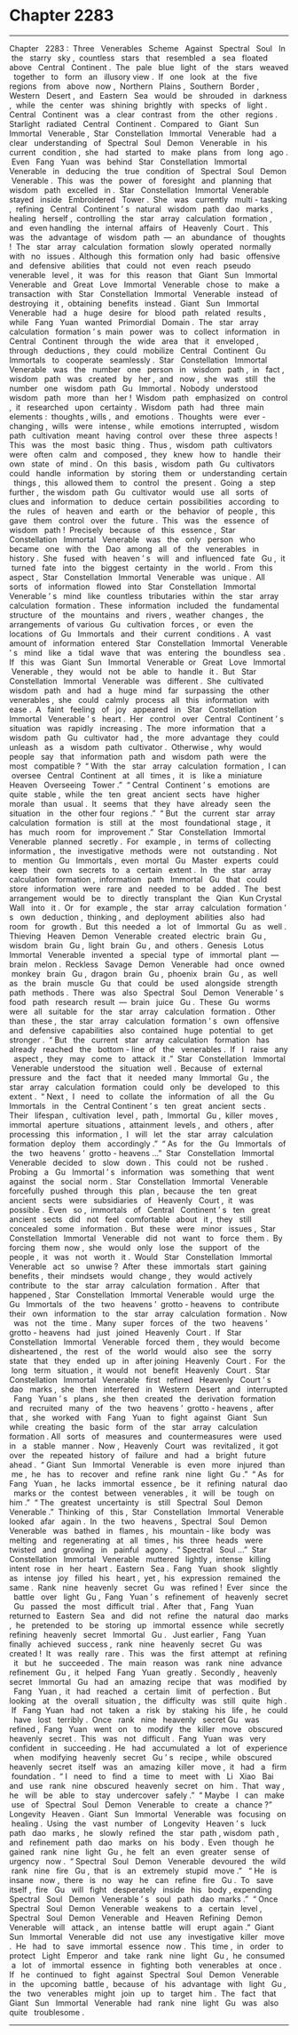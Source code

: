 
# Chapter 2283


---

Chapter ‌ ‌ 2283 :‌ ‌ Three ‌ ‌ Venerables ‌ ‌ Scheme ‌ ‌ Against ‌ ‌ Spectral ‌ ‌ Soul ‌ ‌‌
In ‌ ‌ the ‌ ‌ starry ‌ ‌ sky ,‌ ‌ countless ‌ ‌ stars ‌ ‌ that ‌ ‌ resembled ‌ ‌ a ‌ ‌ sea ‌ ‌ floated ‌ ‌ above ‌ ‌ Central ‌ ‌ Continent .‌ ‌‌
The ‌ ‌ pale ‌ ‌ blue ‌ ‌ light ‌ ‌ of ‌ ‌ the ‌ ‌ stars ‌ ‌ weaved ‌ ‌ together ‌ ‌ to ‌ ‌ form ‌ ‌ an ‌ ‌ illusory ‌ ‌ view .‌ ‌‌
If ‌ ‌ one ‌ ‌ look ‌ ‌ at ‌ ‌ the ‌ ‌ five ‌ ‌ regions ‌ ‌ from ‌ ‌ above ‌ ‌ now ,‌ ‌ Northern ‌ ‌ Plains ,‌ ‌ Southern ‌ ‌ Border ,‌ ‌ Western ‌ ‌ Desert ,‌ ‌ and ‌ ‌ Eastern ‌ ‌ Sea ‌ ‌ would ‌ ‌ be ‌ ‌ shrouded ‌ ‌ in ‌ ‌ darkness ,‌ ‌ while ‌ ‌ the ‌ ‌ center ‌ ‌ was ‌ ‌ shining ‌ ‌ brightly ‌ ‌ with ‌ ‌ specks ‌ ‌ of ‌ ‌ light .‌ ‌‌
Central ‌ ‌ Continent ‌ ‌ was ‌ ‌ a ‌ ‌ clear ‌ ‌ contrast ‌ ‌ from ‌ ‌ the ‌ ‌ other ‌ ‌ regions .‌ ‌‌
Starlight ‌ ‌ radiated ‌ ‌ Central ‌ ‌ Continent .‌ ‌‌
Compared ‌ ‌ to ‌ ‌ Giant ‌ ‌ Sun ‌ ‌ Immortal ‌ ‌ Venerable ,‌ ‌ Star ‌ ‌ Constellation ‌ ‌ Immortal ‌ ‌ Venerable ‌ ‌ had ‌ ‌ a ‌ ‌ clear ‌ ‌ understanding ‌ ‌ of ‌ ‌ Spectral ‌ ‌ Soul ‌ ‌ Demon ‌ ‌ Venerable ‌ ‌ in ‌ ‌ his ‌ ‌ current ‌ ‌ condition ,‌ ‌ she ‌ ‌ had ‌ ‌ started ‌ ‌ to ‌ ‌ make ‌ ‌ plans ‌ ‌ from ‌ ‌ long ‌ ‌ ago .‌ ‌‌
Even ‌ ‌ Fang ‌ ‌ Yuan ‌ ‌ was ‌ ‌ behind ‌ ‌ Star ‌ ‌ Constellation ‌ ‌ Immortal ‌ ‌ Venerable ‌ ‌ in ‌ ‌ deducing ‌ ‌ the ‌ ‌ true ‌ ‌ condition ‌ ‌ of ‌ ‌ Spectral ‌ ‌ Soul ‌ ‌ Demon ‌ ‌ Venerable .‌ ‌‌
This ‌ ‌ was ‌ ‌ the ‌ ‌ power ‌ ‌ of ‌ ‌ foresight ‌ ‌ and ‌ ‌ planning ‌ ‌ that ‌ ‌ wisdom ‌ ‌ path ‌ ‌ excelled ‌ ‌ in .‌ ‌‌
Star ‌ ‌ Constellation ‌ ‌ Immortal ‌ ‌ Venerable ‌ ‌ stayed ‌ ‌ inside ‌ ‌ Embroidered ‌ ‌ Tower .‌ ‌‌
She ‌ ‌ was ‌ ‌ currently ‌ ‌ multi - tasking ,‌ ‌ refining ‌ ‌ Central ‌ ‌ Continent ’ s ‌ ‌ natural ‌ ‌ wisdom ‌ ‌ path ‌ ‌ dao ‌ ‌ marks ,‌ ‌ healing ‌ ‌ herself ,‌ ‌ controlling ‌ ‌ the ‌ ‌ star ‌ ‌ array ‌ ‌ calculation ‌ ‌ formation ,‌ ‌ and ‌ ‌ even ‌ ‌ handling ‌ ‌ the ‌ ‌ internal ‌ ‌ affairs ‌ ‌ of ‌ ‌ Heavenly ‌ ‌ Court .‌ ‌‌
This ‌ ‌ was ‌ ‌ the ‌ ‌ advantage ‌ ‌ of ‌ ‌ wisdom ‌ ‌ path ‌ ‌—‌ ‌ an ‌ ‌ abundance ‌ ‌ of ‌ ‌ thoughts !‌ ‌‌
The ‌ ‌ star ‌ ‌ array ‌ ‌ calculation ‌ ‌ formation ‌ ‌ slowly ‌ ‌ operated ‌ ‌ normally ‌ ‌ with ‌ ‌ no ‌ ‌ issues .‌ ‌‌
Although ‌ ‌ this ‌ ‌ formation ‌ ‌ only ‌ ‌ had ‌ ‌ basic ‌ ‌ offensive ‌ ‌ and ‌ ‌ defensive ‌ ‌ abilities ‌ ‌ that ‌ ‌ could ‌ ‌ not ‌ ‌ even ‌ ‌ reach ‌ ‌ pseudo ‌ ‌ venerable ‌ ‌ level ,‌ ‌ it ‌ ‌ was ‌ ‌ for ‌ ‌ this ‌ ‌ reason ‌ ‌ that ‌ ‌ Giant ‌ ‌ Sun ‌ ‌ Immortal ‌ ‌ Venerable ‌ ‌ and ‌ ‌ Great ‌ ‌ Love ‌ ‌ Immortal ‌ ‌ Venerable ‌ ‌ chose ‌ ‌ to ‌ ‌ make ‌ ‌ a ‌ ‌ transaction ‌ ‌ with ‌ ‌ Star ‌ ‌ Constellation ‌ ‌ Immortal ‌ ‌ Venerable ‌ ‌ instead ‌ ‌ of ‌ ‌ destroying ‌ ‌ it ,‌ ‌ obtaining ‌ ‌ benefits ‌ ‌ instead .‌ ‌‌
Giant ‌ ‌ Sun ‌ ‌ Immortal ‌ ‌ Venerable ‌ ‌ had ‌ ‌ a ‌ ‌ huge ‌ ‌ desire ‌ ‌ for ‌ ‌ blood ‌ ‌ path ‌ ‌ related ‌ ‌ results ,‌ ‌ while ‌ ‌ Fang ‌ ‌ Yuan ‌ ‌ wanted ‌ ‌ Primordial ‌ ‌ Domain .‌ ‌‌
The ‌ ‌ star ‌ ‌ array ‌ ‌ calculation ‌ ‌ formation ’ s ‌ ‌ main ‌ ‌ power ‌ ‌ was ‌ ‌ to ‌ ‌ collect ‌ ‌ information ‌ ‌ in ‌ ‌ Central ‌ ‌ Continent ‌ ‌ through ‌ ‌ the ‌ ‌ wide ‌ ‌ area ‌ ‌ that ‌ ‌ it ‌ ‌ enveloped ,‌ ‌ through ‌ ‌ deductions ,‌ ‌ they ‌ ‌ could ‌ ‌ mobilize ‌ ‌ Central ‌ ‌ Continent ‌ ‌ Gu ‌ ‌ Immortals ‌ ‌ to ‌ ‌ cooperate ‌ ‌ seamlessly .‌ ‌‌
Star ‌ ‌ Constellation ‌ ‌ Immortal ‌ ‌ Venerable ‌ ‌ was ‌ ‌ the ‌ ‌ number ‌ ‌ one ‌ ‌ person ‌ ‌ in ‌ ‌ wisdom ‌ ‌ path ,‌ ‌ in ‌ ‌ fact ,‌ ‌ wisdom ‌ ‌ path ‌ ‌ was ‌ ‌ created ‌ ‌ by ‌ ‌ her ,‌ ‌ and ‌ ‌ now ,‌ ‌ she ‌ ‌ was ‌ ‌ still ‌ ‌ the ‌ ‌ number ‌ ‌ one ‌ ‌ wisdom ‌ ‌ path ‌ ‌ Gu ‌ ‌ Immortal .‌ ‌ Nobody ‌ ‌ understood ‌ ‌ wisdom ‌ ‌ path ‌ ‌ more ‌ ‌ than ‌ ‌ her !‌ ‌‌
Wisdom ‌ ‌ path ‌ ‌ emphasized ‌ ‌ on ‌ ‌ control ,‌ ‌ it ‌ ‌ researched ‌ ‌ upon ‌ ‌ certainty .‌ ‌‌
Wisdom ‌ ‌ path ‌ ‌ had ‌ ‌ three ‌ ‌ main ‌ ‌ elements :‌ ‌ thoughts ,‌ ‌ wills ,‌ ‌ and ‌ ‌ emotions .‌ ‌‌
Thoughts ‌ ‌ were ‌ ‌ ever - changing ,‌ ‌ wills ‌ ‌ were ‌ ‌ intense ,‌ ‌ while ‌ ‌ emotions ‌ ‌ interrupted ,‌ ‌ wisdom ‌ ‌ path ‌ ‌ cultivation ‌ ‌ meant ‌ ‌ having ‌ ‌ control ‌ ‌ over ‌ ‌ these ‌ ‌ three ‌ ‌ aspects !‌ ‌‌
This ‌ ‌ was ‌ ‌ the ‌ ‌ most ‌ ‌ basic ‌ ‌ thing .‌ ‌‌
Thus ,‌ ‌ wisdom ‌ ‌ path ‌ ‌ cultivators ‌ ‌ were ‌ ‌ often ‌ ‌ calm ‌ ‌ and ‌ ‌ composed ,‌ ‌ they ‌ ‌ knew ‌ ‌ how ‌ ‌ to ‌ ‌ handle ‌ ‌ their ‌ ‌ own ‌ ‌ state ‌ ‌ of ‌ ‌ mind .‌ ‌‌
On ‌ ‌ this ‌ ‌ basis ,‌ ‌ wisdom ‌ ‌ path ‌ ‌ Gu ‌ ‌ cultivators ‌ ‌ could ‌ ‌ handle ‌ ‌ information ‌ ‌ by ‌ ‌ storing ‌ ‌ them ‌ ‌ or ‌ ‌ understanding ‌ ‌ certain ‌ ‌ things ,‌ ‌ this ‌ ‌ allowed ‌ ‌ them ‌ ‌ to ‌ ‌ control ‌ ‌ the ‌ ‌ present .‌ ‌‌
Going ‌ ‌ a ‌ ‌ step ‌ ‌ further ,‌ ‌ the ‌ ‌ wisdom ‌ ‌ path ‌ ‌ Gu ‌ ‌ cultivator ‌ ‌ would ‌ ‌ use ‌ ‌ all ‌ ‌ sorts ‌ ‌ of ‌ ‌ clues ‌ ‌ and ‌ ‌ information ‌ ‌ to ‌ ‌ deduce ‌ ‌ certain ‌ ‌ possibilities ‌ ‌ according ‌ ‌ to ‌ ‌ the ‌ ‌ rules ‌ ‌ of ‌ ‌ heaven ‌ ‌ and ‌ ‌ earth ‌ ‌ or ‌ ‌ the ‌ ‌ behavior ‌ ‌ of ‌ ‌ people ,‌ ‌ this ‌ ‌ gave ‌ ‌ them ‌ ‌ control ‌ ‌ over ‌ ‌ the ‌ ‌ future .‌ ‌‌
This ‌ ‌ was ‌ ‌ the ‌ ‌ essence ‌ ‌ of ‌ ‌ wisdom ‌ ‌ path !‌ ‌‌
Precisely ‌ ‌ because ‌ ‌ of ‌ ‌ this ‌ ‌ essence ,‌ ‌ Star ‌ ‌ Constellation ‌ ‌ Immortal ‌ ‌ Venerable ‌ ‌ was ‌ ‌ the ‌ ‌ only ‌ ‌ person ‌ ‌ who ‌ ‌ became ‌ ‌ one ‌ ‌ with ‌ ‌ the ‌ ‌ Dao ‌ ‌ among ‌ ‌ all ‌ ‌ of ‌ ‌ the ‌ ‌ venerables ‌ ‌ in ‌ ‌ history .‌ ‌‌
She ‌ ‌ fused ‌ ‌ with ‌ ‌ heaven ’ s ‌ ‌ will ‌ ‌ and ‌ ‌ influenced ‌ ‌ fate ‌ ‌ Gu ,‌ ‌ it ‌ ‌ turned ‌ ‌ fate ‌ ‌ into ‌ ‌ the ‌ ‌ biggest ‌ ‌ certainty ‌ ‌ in ‌ ‌ the ‌ ‌ world .‌ ‌‌
From ‌ ‌ this ‌ ‌ aspect ,‌ ‌ Star ‌ ‌ Constellation ‌ ‌ Immortal ‌ ‌ Venerable ‌ ‌ was ‌ ‌ unique .‌ ‌‌
All ‌ ‌ sorts ‌ ‌ of ‌ ‌ information ‌ ‌ flowed ‌ ‌ into ‌ ‌ Star ‌ ‌ Constellation ‌ ‌ Immortal ‌ ‌ Venerable ’ s ‌ ‌ mind ‌ ‌ like ‌ ‌ countless ‌ ‌ tributaries ‌ ‌ within ‌ ‌ the ‌ ‌ star ‌ ‌ array ‌ ‌ calculation ‌ ‌ formation .‌ ‌‌
These ‌ ‌ information ‌ ‌ included ‌ ‌ the ‌ ‌ fundamental ‌ ‌ structure ‌ ‌ of ‌ ‌ the ‌ ‌ mountains ‌ ‌ and ‌ ‌ rivers ,‌ ‌ weather ‌ ‌ changes ,‌ ‌ the ‌ ‌ arrangements ‌ ‌ of ‌ ‌ various ‌ ‌ Gu ‌ ‌ cultivation ‌ ‌ forces ,‌ ‌ or ‌ ‌ even ‌ ‌ the ‌ ‌ locations ‌ ‌ of ‌ ‌ Gu ‌ ‌ Immortals ‌ ‌ and ‌ ‌ their ‌ ‌ current ‌ ‌ conditions .‌ ‌‌
A ‌ ‌ vast ‌ ‌ amount ‌ ‌ of ‌ ‌ information ‌ ‌ entered ‌ ‌ Star ‌ ‌ Constellation ‌ ‌ Immortal ‌ ‌ Venerable ’ s ‌ ‌ mind ‌ ‌ like ‌ ‌ a ‌ ‌ tidal ‌ ‌ wave ‌ ‌ that ‌ ‌ was ‌ ‌ entering ‌ ‌ the ‌ ‌ boundless ‌ ‌ sea .‌ ‌‌
If ‌ ‌ this ‌ ‌ was ‌ ‌ Giant ‌ ‌ Sun ‌ ‌ Immortal ‌ ‌ Venerable ‌ ‌ or ‌ ‌ Great ‌ ‌ Love ‌ ‌ Immortal ‌ ‌ Venerable ,‌ ‌ they ‌ ‌ would ‌ ‌ not ‌ ‌ be ‌ ‌ able ‌ ‌ to ‌ ‌ handle ‌ ‌ it .‌ ‌‌
But ‌ ‌ Star ‌ ‌ Constellation ‌ ‌ Immortal ‌ ‌ Venerable ‌ ‌ was ‌ ‌ different .‌ ‌‌
She ‌ ‌ cultivated ‌ ‌ wisdom ‌ ‌ path ‌ ‌ and ‌ ‌ had ‌ ‌ a ‌ ‌ huge ‌ ‌ mind ‌ ‌ far ‌ ‌ surpassing ‌ ‌ the ‌ ‌ other ‌ ‌ venerables ,‌ ‌ she ‌ ‌ could ‌ ‌ calmly ‌ ‌ process ‌ ‌ all ‌ ‌ this ‌ ‌ information ‌ ‌ with ‌ ‌ ease .‌ ‌‌
A ‌ ‌ faint ‌ ‌ feeling ‌ ‌ of ‌ ‌ joy ‌ ‌ appeared ‌ ‌ in ‌ ‌ Star ‌ ‌ Constellation ‌ ‌ Immortal ‌ ‌ Venerable ’ s ‌ ‌ heart .‌ ‌‌
Her ‌ ‌ control ‌ ‌ over ‌ ‌ Central ‌ ‌ Continent ’ s ‌ ‌ situation ‌ ‌ was ‌ ‌ rapidly ‌ ‌ increasing .‌ ‌‌
The ‌ ‌ more ‌ ‌ information ‌ ‌ that ‌ ‌ a ‌ ‌ wisdom ‌ ‌ path ‌ ‌ Gu ‌ ‌ cultivator ‌ ‌ had ,‌ ‌ the ‌ ‌ more ‌ ‌ advantage ‌ ‌ they ‌ ‌ could ‌ ‌ unleash ‌ ‌ as ‌ ‌ a ‌ ‌ wisdom ‌ ‌ path ‌ ‌ cultivator .‌ ‌‌
Otherwise ,‌ ‌ why ‌ ‌ would ‌ ‌ people ‌ ‌ say ‌ ‌ that ‌ ‌ information ‌ ‌ path ‌ ‌ and ‌ ‌ wisdom ‌ ‌ path ‌ ‌ were ‌ ‌ the ‌ ‌ most ‌ ‌ compatible ?‌ ‌‌
“ With ‌ ‌ the ‌ ‌ star ‌ ‌ array ‌ ‌ calculation ‌ ‌ formation ,‌ ‌ I ‌ ‌ can ‌ ‌ oversee ‌ ‌ Central ‌ ‌ Continent ‌ ‌ at ‌ ‌ all ‌ ‌ times ,‌ ‌ it ‌ ‌ is ‌ ‌ like ‌ ‌ a ‌ ‌ miniature ‌ ‌ Heaven ‌ ‌ Overseeing ‌ ‌ Tower .”‌ ‌‌
“ Central ‌ ‌ Continent ’ s ‌ ‌ emotions ‌ ‌ are ‌ ‌ quite ‌ ‌ stable ,‌ ‌ while ‌ ‌ the ‌ ‌ ten ‌ ‌ great ‌ ‌ ancient ‌ ‌ sects ‌ ‌ have ‌ ‌ higher ‌ ‌ morale ‌ ‌ than ‌ ‌ usual .‌ ‌ It ‌ ‌ seems ‌ ‌ that ‌ ‌ they ‌ ‌ have ‌ ‌ already ‌ ‌ seen ‌ ‌ the ‌ ‌ situation ‌ ‌ in ‌ ‌ the ‌ ‌ other ‌ ‌ four ‌ ‌ regions .”‌ ‌‌
“ But ‌ ‌ the ‌ ‌ current ‌ ‌ star ‌ ‌ array ‌ ‌ calculation ‌ ‌ formation ‌ ‌ is ‌ ‌ still ‌ ‌ at ‌ ‌ the ‌ ‌ most ‌ ‌ foundational ‌ ‌ stage ,‌ ‌ it ‌ ‌ has ‌ ‌ much ‌ ‌ room ‌ ‌ for ‌ ‌ improvement .”‌ ‌‌
Star ‌ ‌ Constellation ‌ ‌ Immortal ‌ ‌ Venerable ‌ ‌ planned ‌ ‌ secretly .‌ ‌‌
For ‌ ‌ example ,‌ ‌ in ‌ ‌ terms ‌ ‌ of ‌ ‌ collecting ‌ ‌ information ,‌ ‌ the ‌ ‌ investigative ‌ ‌ methods ‌ ‌ were ‌ ‌ not ‌ ‌ outstanding .‌ ‌‌
Not ‌ ‌ to ‌ ‌ mention ‌ ‌ Gu ‌ ‌ Immortals ,‌ ‌ even ‌ ‌ mortal ‌ ‌ Gu ‌ ‌ Master ‌ ‌ experts ‌ ‌ could ‌ ‌ keep ‌ ‌ their ‌ ‌ own ‌ ‌ secrets ‌ ‌ to ‌ ‌ a ‌ ‌ certain ‌ ‌ extent .‌ ‌‌
In ‌ ‌ the ‌ ‌ star ‌ ‌ array ‌ ‌ calculation ‌ ‌ formation ,‌ ‌ information ‌ ‌ path ‌ ‌ Immortal ‌ ‌ Gu ‌ ‌ that ‌ ‌ could ‌ ‌ store ‌ ‌ information ‌ ‌ were ‌ ‌ rare ‌ ‌ and ‌ ‌ needed ‌ ‌ to ‌ ‌ be ‌ ‌ added .‌ ‌ The ‌ ‌ best ‌ ‌ arrangement ‌ ‌ would ‌ ‌ be ‌ ‌ to ‌ ‌ directly ‌ ‌ transplant ‌ ‌ the ‌ ‌ Qian ‌ ‌ Kun ‌ ‌ Crystal ‌ ‌ Wall ‌ ‌ into ‌ ‌ it .‌ ‌‌
Or ‌ ‌ for ‌ ‌ example ,‌ ‌ the ‌ ‌ star ‌ ‌ array ‌ ‌ calculation ‌ ‌ formation ’ s ‌ ‌ own ‌ ‌ deduction ,‌ ‌ thinking ,‌ ‌ and ‌ ‌ deployment ‌ ‌ abilities ‌ ‌ also ‌ ‌ had ‌ ‌ room ‌ ‌ for ‌ ‌ growth .‌ ‌‌
But ‌ ‌ this ‌ ‌ needed ‌ ‌ a ‌ ‌ lot ‌ ‌ of ‌ ‌ Immortal ‌ ‌ Gu ‌ ‌ as ‌ ‌ well .‌ ‌‌
Thieving ‌ ‌ Heaven ‌ ‌ Demon ‌ ‌ Venerable ‌ ‌ created ‌ ‌ electric ‌ ‌ brain ‌ ‌ Gu ,‌ ‌ wisdom ‌ ‌ brain ‌ ‌ Gu ,‌ ‌ light ‌ ‌ brain ‌ ‌ Gu ,‌ ‌ and ‌ ‌ others .‌ ‌‌
Genesis ‌ ‌ Lotus ‌ ‌ Immortal ‌ ‌ Venerable ‌ ‌ invented ‌ ‌ a ‌ ‌ special ‌ ‌ type ‌ ‌ of ‌ ‌ immortal ‌ ‌ plant ‌ ‌—‌ ‌ brain ‌ ‌ melon .‌ ‌‌
Reckless ‌ ‌ Savage ‌ ‌ Demon ‌ ‌ Venerable ‌ ‌ had ‌ ‌ once ‌ ‌ owned ‌ ‌ monkey ‌ ‌ brain ‌ ‌ Gu ,‌ ‌ dragon ‌ ‌ brain ‌ ‌ Gu ,‌ ‌ phoenix ‌ ‌ brain ‌ ‌ Gu ,‌ ‌ as ‌ ‌ well ‌ ‌ as ‌ ‌ the ‌ ‌ brain ‌ ‌ muscle ‌ ‌ Gu ‌ ‌ that ‌ ‌ could ‌ ‌ be ‌ ‌ used ‌ ‌ alongside ‌ ‌ strength ‌ ‌ path ‌ ‌ methods .‌ ‌‌
There ‌ ‌ was ‌ ‌ also ‌ ‌ Spectral ‌ ‌ Soul ‌ ‌ Demon ‌ ‌ Venerable ’ s ‌ ‌ food ‌ ‌ path ‌ ‌ research ‌ ‌ result ‌ ‌—‌ ‌ brain ‌ ‌ juice ‌ ‌ Gu .‌ ‌‌
These ‌ ‌ Gu ‌ ‌ worms ‌ ‌ were ‌ ‌ all ‌ ‌ suitable ‌ ‌ for ‌ ‌ the ‌ ‌ star ‌ ‌ array ‌ ‌ calculation ‌ ‌ formation .‌ ‌‌
Other ‌ ‌ than ‌ ‌ these ,‌ ‌ the ‌ ‌ star ‌ ‌ array ‌ ‌ calculation ‌ ‌ formation ’ s ‌ ‌ own ‌ ‌ offensive ‌ ‌ and ‌ ‌ defensive ‌ ‌ capabilities ‌ ‌ also ‌ ‌ contained ‌ ‌ huge ‌ ‌ potential ‌ ‌ to ‌ ‌ get ‌ ‌ stronger .‌ ‌‌
“ But ‌ ‌ the ‌ ‌ current ‌ ‌ star ‌ ‌ array ‌ ‌ calculation ‌ ‌ formation ‌ ‌ has ‌ ‌ already ‌ ‌ reached ‌ ‌ the ‌ ‌ bottom - line ‌ ‌ of ‌ ‌ the ‌ ‌ venerables .‌ ‌ If ‌ ‌ I ‌ ‌ raise ‌ ‌ any ‌ ‌ aspect ,‌ ‌ they ‌ ‌ may ‌ ‌ come ‌ ‌ to ‌ ‌ attack ‌ ‌ it .”‌ ‌‌
Star ‌ ‌ Constellation ‌ ‌ Immortal ‌ ‌ Venerable ‌ ‌ understood ‌ ‌ the ‌ ‌ situation ‌ ‌ well .‌ ‌‌
Because ‌ ‌ of ‌ ‌ external ‌ ‌ pressure ‌ ‌ and ‌ ‌ the ‌ ‌ fact ‌ ‌ that ‌ ‌ it ‌ ‌ needed ‌ ‌ many ‌ ‌ Immortal ‌ ‌ Gu ,‌ ‌ the ‌ ‌ star ‌ ‌ array ‌ ‌ calculation ‌ ‌ formation ‌ ‌ could ‌ ‌ only ‌ ‌ be ‌ ‌ developed ‌ ‌ to ‌ ‌ this ‌ ‌ extent .‌ ‌‌
“ Next ,‌ ‌ I ‌ ‌ need ‌ ‌ to ‌ ‌ collate ‌ ‌ the ‌ ‌ information ‌ ‌ of ‌ ‌ all ‌ ‌ the ‌ ‌ Gu ‌ ‌ Immortals ‌ ‌ in ‌ ‌ the ‌ ‌ Central ‌ ‌ Continent ’ s ‌ ‌ ten ‌ ‌ great ‌ ‌ ancient ‌ ‌ sects .‌ ‌ Their ‌ ‌ lifespan ,‌ ‌ cultivation ‌ ‌ level ,‌ ‌ path ,‌ ‌ Immortal ‌ ‌ Gu ,‌ ‌ killer ‌ ‌ moves ,‌ ‌ immortal ‌ ‌ aperture ‌ ‌ situations ,‌ ‌ attainment ‌ ‌ levels ,‌ ‌ and ‌ ‌ others ,‌ ‌ after ‌ ‌ processing ‌ ‌ this ‌ ‌ information ,‌ ‌ I ‌ ‌ will ‌ ‌ let ‌ ‌ the ‌ ‌ star ‌ ‌ array ‌ ‌ calculation ‌ ‌ formation ‌ ‌ deploy ‌ ‌ them ‌ ‌ accordingly .”‌ ‌‌
“ As ‌ ‌ for ‌ ‌ the ‌ ‌ Gu ‌ ‌ Immortals ‌ ‌ of ‌ ‌ the ‌ ‌ two ‌ ‌ heavens ’‌ ‌ grotto - heavens …”‌ ‌‌
Star ‌ ‌ Constellation ‌ ‌ Immortal ‌ ‌ Venerable ‌ ‌ decided ‌ ‌ to ‌ ‌ slow ‌ ‌ down .‌ ‌‌
This ‌ ‌ could ‌ ‌ not ‌ ‌ be ‌ ‌ rushed .‌ ‌‌
Probing ‌ ‌ a ‌ ‌ Gu ‌ ‌ Immortal ’ s ‌ ‌ information ‌ ‌ was ‌ ‌ something ‌ ‌ that ‌ ‌ went ‌ ‌ against ‌ ‌ the ‌ ‌ social ‌ ‌ norm .‌ ‌‌
Star ‌ ‌ Constellation ‌ ‌ Immortal ‌ ‌ Venerable ‌ ‌ forcefully ‌ ‌ pushed ‌ ‌ through ‌ ‌ this ‌ ‌ plan ,‌ ‌ because ‌ ‌ the ‌ ‌ ten ‌ ‌ great ‌ ‌ ancient ‌ ‌ sects ‌ ‌ were ‌ ‌ subsidiaries ‌ ‌ of ‌ ‌ Heavenly ‌ ‌ Court ,‌ ‌ it ‌ ‌ was ‌ ‌ possible .‌ ‌‌
Even ‌ ‌ so ,‌ ‌ immortals ‌ ‌ of ‌ ‌ Central ‌ ‌ Continent ’ s ‌ ‌ ten ‌ ‌ great ‌ ‌ ancient ‌ ‌ sects ‌ ‌ did ‌ ‌ not ‌ ‌ feel ‌ ‌ comfortable ‌ ‌ about ‌ ‌ it ,‌ ‌ they ‌ ‌ still ‌ ‌ concealed ‌ ‌ some ‌ ‌ information .‌ ‌‌
But ‌ ‌ these ‌ ‌ were ‌ ‌ minor ‌ ‌ issues ,‌ ‌ Star ‌ ‌ Constellation ‌ ‌ Immortal ‌ ‌ Venerable ‌ ‌ did ‌ ‌ not ‌ ‌ want ‌ ‌ to ‌ ‌ force ‌ ‌ them .‌ ‌‌
By ‌ ‌ forcing ‌ ‌ them ‌ ‌ now ,‌ ‌ she ‌ ‌ would ‌ ‌ only ‌ ‌ lose ‌ ‌ the ‌ ‌ support ‌ ‌ of ‌ ‌ the ‌ ‌ people ,‌ ‌ it ‌ ‌ was ‌ ‌ not ‌ ‌ worth ‌ ‌ it .‌ ‌‌
Would ‌ ‌ Star ‌ ‌ Constellation ‌ ‌ Immortal ‌ ‌ Venerable ‌ ‌ act ‌ ‌ so ‌ ‌ unwise ?‌ ‌‌
After ‌ ‌ these ‌ ‌ immortals ‌ ‌ start ‌ ‌ gaining ‌ ‌ benefits ,‌ ‌ their ‌ ‌ mindsets ‌ ‌ would ‌ ‌ change ,‌ ‌ they ‌ ‌ would ‌ ‌ actively ‌ ‌ contribute ‌ ‌ to ‌ ‌ the ‌ ‌ star ‌ ‌ array ‌ ‌ calculation ‌ ‌ formation .‌ ‌‌
After ‌ ‌ that ‌ ‌ happened ,‌ ‌ Star ‌ ‌ Constellation ‌ ‌ Immortal ‌ ‌ Venerable ‌ ‌ would ‌ ‌ urge ‌ ‌ the ‌ ‌ Gu ‌ ‌ Immortals ‌ ‌ of ‌ ‌ the ‌ ‌ two ‌ ‌ heavens ’‌ ‌ grotto - heavens ‌ ‌ to ‌ ‌ contribute ‌ ‌ their ‌ ‌ own ‌ ‌ information ‌ ‌ to ‌ ‌ the ‌ ‌ star ‌ ‌ array ‌ ‌ calculation ‌ ‌ formation .‌ ‌‌
Now ‌ ‌ was ‌ ‌ not ‌ ‌ the ‌ ‌ time .‌ ‌‌
Many ‌ ‌ super ‌ ‌ forces ‌ ‌ of ‌ ‌ the ‌ ‌ two ‌ ‌ heavens ’‌ ‌ grotto - heavens ‌ ‌ had ‌ ‌ just ‌ ‌ joined ‌ ‌ Heavenly ‌ ‌ Court .‌ ‌ If ‌ ‌ Star ‌ ‌ Constellation ‌ ‌ Immortal ‌ ‌ Venerable ‌ ‌ forced ‌ ‌ them ,‌ ‌ they ‌ ‌ would ‌ ‌ become ‌ ‌ disheartened ,‌ ‌ the ‌ ‌ rest ‌ ‌ of ‌ ‌ the ‌ ‌ world ‌ ‌ would ‌ ‌ also ‌ ‌ see ‌ ‌ the ‌ ‌ sorry ‌ ‌ state ‌ ‌ that ‌ ‌ they ‌ ‌ ended ‌ ‌ up ‌ ‌ in ‌ ‌ after ‌ ‌ joining ‌ ‌ Heavenly ‌ ‌ Court .‌ ‌‌
For ‌ ‌ the ‌ ‌ long ‌ ‌ term ‌ ‌ situation ,‌ ‌ it ‌ ‌ would ‌ ‌ not ‌ ‌ benefit ‌ ‌ Heavenly ‌ ‌ Court .‌ ‌‌
Star ‌ ‌ Constellation ‌ ‌ Immortal ‌ ‌ Venerable ‌ ‌ first ‌ ‌ refined ‌ ‌ Heavenly ‌ ‌ Court ’ s ‌ ‌ dao ‌ ‌ marks ,‌ ‌ she ‌ ‌ then ‌ ‌ interfered ‌ ‌ in ‌ ‌ Western ‌ ‌ Desert ‌ ‌ and ‌ ‌ interrupted ‌ ‌ Fang ‌ ‌ Yuan ’ s ‌ ‌ plans ,‌ ‌ she ‌ ‌ then ‌ ‌ created ‌ ‌ the ‌ ‌ derivation ‌ ‌ formation ‌ ‌ and ‌ ‌ recruited ‌ ‌ many ‌ ‌ of ‌ ‌ the ‌ ‌ two ‌ ‌ heavens ’‌ ‌ grotto - heavens ,‌ ‌ after ‌ ‌ that ,‌ ‌ she ‌ ‌ worked ‌ ‌ with ‌ ‌ Fang ‌ ‌ Yuan ‌ ‌ to ‌ ‌ fight ‌ ‌ against ‌ ‌ Giant ‌ ‌ Sun ‌ ‌ while ‌ ‌ creating ‌ ‌ the ‌ ‌ basic ‌ ‌ form ‌ ‌ of ‌ ‌ the ‌ ‌ star ‌ ‌ array ‌ ‌ calculation ‌ ‌ formation .‌ ‌‌
All ‌ ‌ sorts ‌ ‌ of ‌ ‌ measures ‌ ‌ and ‌ ‌ countermeasures ‌ ‌ were ‌ ‌ used ‌ ‌ in ‌ ‌ a ‌ ‌ stable ‌ ‌ manner .‌ ‌ Now ,‌ ‌ Heavenly ‌ ‌ Court ‌ ‌ was ‌ ‌ revitalized ,‌ ‌ it ‌ ‌ got ‌ ‌ over ‌ ‌ the ‌ ‌ repeated ‌ ‌ history ‌ ‌ of ‌ ‌ failure ‌ ‌ and ‌ ‌ had ‌ ‌ a ‌ ‌ bright ‌ ‌ future ‌ ‌ ahead .‌ ‌‌
“ Giant ‌ ‌ Sun ‌ ‌ Immortal ‌ ‌ Venerable ‌ ‌ is ‌ ‌ even ‌ ‌ more ‌ ‌ injured ‌ ‌ than ‌ ‌ me ,‌ ‌ he ‌ ‌ has ‌ ‌ to ‌ ‌ recover ‌ ‌ and ‌ ‌ refine ‌ ‌ rank ‌ ‌ nine ‌ ‌ light ‌ ‌ Gu .”‌ ‌‌
“ As ‌ ‌ for ‌ ‌ Fang ‌ ‌ Yuan ,‌ ‌ he ‌ ‌ lacks ‌ ‌ immortal ‌ ‌ essence ,‌ ‌ be ‌ ‌ it ‌ ‌ refining ‌ ‌ natural ‌ ‌ dao ‌ ‌ marks ‌ ‌ or ‌ ‌ the ‌ ‌ contest ‌ ‌ between ‌ ‌ venerables ,‌ ‌ it ‌ ‌ will ‌ ‌ be ‌ ‌ tough ‌ ‌ on ‌ ‌ him .”‌ ‌‌
“ The ‌ ‌ greatest ‌ ‌ uncertainty ‌ ‌ is ‌ ‌ still ‌ ‌ Spectral ‌ ‌ Soul ‌ ‌ Demon ‌ ‌ Venerable .”‌ ‌‌
Thinking ‌ ‌ of ‌ ‌ this ,‌ ‌ Star ‌ ‌ Constellation ‌ ‌ Immortal ‌ ‌ Venerable ‌ ‌ looked ‌ ‌ afar ‌ ‌ again .‌ ‌‌
In ‌ ‌ the ‌ ‌ two ‌ ‌ heavens ,‌ ‌ Spectral ‌ ‌ Soul ‌ ‌ Demon ‌ ‌ Venerable ‌ ‌ was ‌ ‌ bathed ‌ ‌ in ‌ ‌ flames ,‌ ‌ his ‌ ‌ mountain - like ‌ ‌ body ‌ ‌ was ‌ ‌ melting ‌ ‌ and ‌ ‌ regenerating ‌ ‌ at ‌ ‌ all ‌ ‌ times ,‌ ‌ his ‌ ‌ three ‌ ‌ heads ‌ ‌ were ‌ ‌ twisted ‌ ‌ and ‌ ‌ growling ‌ ‌ in ‌ ‌ painful ‌ ‌ agony .‌ ‌‌
“ Spectral ‌ ‌ Soul …”‌ ‌ Star ‌ ‌ Constellation ‌ ‌ Immortal ‌ ‌ Venerable ‌ ‌ muttered ‌ ‌ lightly ,‌ ‌ intense ‌ ‌ killing ‌ ‌ intent ‌ ‌ rose ‌ ‌ in ‌ ‌ her ‌ ‌ heart .‌ ‌‌
Eastern ‌ ‌ Sea .‌ ‌‌
Fang ‌ ‌ Yuan ‌ ‌ shook ‌ ‌ slightly ‌ ‌ as ‌ ‌ intense ‌ ‌ joy ‌ ‌ filled ‌ ‌ his ‌ ‌ heart ,‌ ‌ yet ,‌ ‌ his ‌ ‌ expression ‌ ‌ remained ‌ ‌ the ‌ ‌ same .‌ ‌‌
Rank ‌ ‌ nine ‌ ‌ heavenly ‌ ‌ secret ‌ ‌ Gu ‌ ‌ was ‌ ‌ refined !‌ ‌‌
Ever ‌ ‌ since ‌ ‌ the ‌ ‌ battle ‌ ‌ over ‌ ‌ light ‌ ‌ Gu ,‌ ‌ Fang ‌ ‌ Yuan ’ s ‌ ‌ refinement ‌ ‌ of ‌ ‌ heavenly ‌ ‌ secret ‌ ‌ Gu ‌ ‌ passed ‌ ‌ the ‌ ‌ most ‌ ‌ difficult ‌ ‌ trial .‌ ‌‌
After ‌ ‌ that ,‌ ‌ Fang ‌ ‌ Yuan ‌ ‌ returned ‌ ‌ to ‌ ‌ Eastern ‌ ‌ Sea ‌ ‌ and ‌ ‌ did ‌ ‌ not ‌ ‌ refine ‌ ‌ the ‌ ‌ natural ‌ ‌ dao ‌ ‌ marks ,‌ ‌ he ‌ ‌ pretended ‌ ‌ to ‌ ‌ be ‌ ‌ storing ‌ ‌ up ‌ ‌ immortal ‌ ‌ essence ‌ ‌ while ‌ ‌ secretly ‌ ‌ refining ‌ ‌ heavenly ‌ ‌ secret ‌ ‌ Immortal ‌ ‌ Gu .‌ ‌
‌
Just ‌ ‌ earlier ,‌ ‌ Fang ‌ ‌ Yuan ‌ ‌ finally ‌ ‌ achieved ‌ ‌ success ,‌ ‌ rank ‌ ‌ nine ‌ ‌ heavenly ‌ ‌ secret ‌ ‌ Gu ‌ ‌ was ‌ ‌ created !‌ ‌‌
It ‌ ‌ was ‌ ‌ really ‌ ‌ rare .‌ ‌‌
This ‌ ‌ was ‌ ‌ the ‌ ‌ first ‌ ‌ attempt ‌ ‌ at ‌ ‌ refining ‌ ‌ it ‌ ‌ but ‌ ‌ he ‌ ‌ succeeded .‌ ‌‌
The ‌ ‌ main ‌ ‌ reason ‌ ‌ was ‌ ‌ rank ‌ ‌ nine ‌ ‌ advance ‌ ‌ refinement ‌ ‌ Gu ,‌ ‌ it ‌ ‌ helped ‌ ‌ Fang ‌ ‌ Yuan ‌ ‌ greatly .‌ ‌ Secondly ,‌ ‌ heavenly ‌ ‌ secret ‌ ‌ Immortal ‌ ‌ Gu ‌ ‌ had ‌ ‌ an ‌ ‌ amazing ‌ ‌ recipe ‌ ‌ that ‌ ‌ was ‌ ‌ modified ‌ ‌ by ‌ ‌ Fang ‌ ‌ Yuan ,‌ ‌ it ‌ ‌ had ‌ ‌ reached ‌ ‌ a ‌ ‌ certain ‌ ‌ limit ‌ ‌ of ‌ ‌ perfection .‌ ‌‌
But ‌ ‌ looking ‌ ‌ at ‌ ‌ the ‌ ‌ overall ‌ ‌ situation ,‌ ‌ the ‌ ‌ difficulty ‌ ‌ was ‌ ‌ still ‌ ‌ quite ‌ ‌ high .‌ ‌‌
If ‌ ‌ Fang ‌ ‌ Yuan ‌ ‌ had ‌ ‌ not ‌ ‌ taken ‌ ‌ a ‌ ‌ risk ‌ ‌ by ‌ ‌ staking ‌ ‌ his ‌ ‌ life ,‌ ‌ he ‌ ‌ could ‌ ‌ have ‌ ‌ lost ‌ ‌ terribly .‌ ‌‌
Once ‌ ‌ rank ‌ ‌ nine ‌ ‌ heavenly ‌ ‌ secret ‌ ‌ Gu ‌ ‌ was ‌ ‌ refined ,‌ ‌ Fang ‌ ‌ Yuan ‌ ‌ went ‌ ‌ on ‌ ‌ to ‌ ‌ modify ‌ ‌ the ‌ ‌ killer ‌ ‌ move ‌ ‌ obscured ‌ ‌ heavenly ‌ ‌ secret .‌ ‌‌
This ‌ ‌ was ‌ ‌ not ‌ ‌ difficult .‌ ‌‌
Fang ‌ ‌ Yuan ‌ ‌ was ‌ ‌ very ‌ ‌ confident ‌ ‌ in ‌ ‌ succeeding .‌ ‌‌
He ‌ ‌ had ‌ ‌ accumulated ‌ ‌ a ‌ ‌ lot ‌ ‌ of ‌ ‌ experience ‌ ‌ when ‌ ‌ modifying ‌ ‌ heavenly ‌ ‌ secret ‌ ‌ Gu ’ s ‌ ‌ recipe ,‌ ‌ while ‌ ‌ obscured ‌ ‌ heavenly ‌ ‌ secret ‌ ‌ itself ‌ ‌ was ‌ ‌ an ‌ ‌ amazing ‌ ‌ killer ‌ ‌ move ,‌ ‌ it ‌ ‌ had ‌ ‌ a ‌ ‌ firm ‌ ‌ foundation .‌ ‌‌
“ I ‌ ‌ need ‌ ‌ to ‌ ‌ find ‌ ‌ a ‌ ‌ time ‌ ‌ to ‌ ‌ meet ‌ ‌ with ‌ ‌ Li ‌ ‌ Xiao ‌ ‌ Bai ‌ ‌ and ‌ ‌ use ‌ ‌ rank ‌ ‌ nine ‌ ‌ obscured ‌ ‌ heavenly ‌ ‌ secret ‌ ‌ on ‌ ‌ him .‌ ‌ That ‌ ‌ way ,‌ ‌ he ‌ ‌ will ‌ ‌ be ‌ ‌ able ‌ ‌ to ‌ ‌ stay ‌ ‌ undercover ‌ ‌ safely .”‌ ‌‌
“ Maybe ‌ ‌ I ‌ ‌ can ‌ ‌ make ‌ ‌ use ‌ ‌ of ‌ ‌ Spectral ‌ ‌ Soul ‌ ‌ Demon ‌ ‌ Venerable ‌ ‌ to ‌ ‌ create ‌ ‌ a ‌ ‌ chance ?”‌ ‌‌
Longevity ‌ ‌ Heaven .‌ ‌‌
Giant ‌ ‌ Sun ‌ ‌ Immortal ‌ ‌ Venerable ‌ ‌ was ‌ ‌ focusing ‌ ‌ on ‌ ‌ healing .‌ ‌‌
Using ‌ ‌ the ‌ ‌ vast ‌ ‌ number ‌ ‌ of ‌ ‌ Longevity ‌ ‌ Heaven ’ s ‌ ‌ luck ‌ ‌ path ‌ ‌ dao ‌ ‌ marks ,‌ ‌ he ‌ ‌ slowly ‌ ‌ refined ‌ ‌ the ‌ ‌ star ‌ ‌ path ,‌ ‌ wisdom ‌ ‌ path ,‌ ‌ and ‌ ‌ refinement ‌ ‌ path ‌ ‌ dao ‌ ‌ marks ‌ ‌ on ‌ ‌ his ‌ ‌ body .‌ ‌‌
Even ‌ ‌ though ‌ ‌ he ‌ ‌ gained ‌ ‌ rank ‌ ‌ nine ‌ ‌ light ‌ ‌ Gu ,‌ ‌ he ‌ ‌ felt ‌ ‌ an ‌ ‌ even ‌ ‌ greater ‌ ‌ sense ‌ ‌ of ‌ ‌ urgency ‌ ‌ now .‌ ‌‌
“ Spectral ‌ ‌ Soul ‌ ‌ Demon ‌ ‌ Venerable ‌ ‌ devoured ‌ ‌ the ‌ ‌ wild ‌ ‌ rank ‌ ‌ nine ‌ ‌ fire ‌ ‌ Gu ,‌ ‌ that ‌ ‌ is ‌ ‌ an ‌ ‌ extremely ‌ ‌ stupid ‌ ‌ move .”‌ ‌
‌
“ He ‌ ‌ is ‌ ‌ insane ‌ ‌ now ,‌ ‌ there ‌ ‌ is ‌ ‌ no ‌ ‌ way ‌ ‌ he ‌ ‌ can ‌ ‌ refine ‌ ‌ fire ‌ ‌ Gu .‌ ‌ To ‌ ‌ save ‌ ‌ itself ,‌ ‌ fire ‌ ‌ Gu ‌ ‌ will ‌ ‌ fight ‌ ‌ desperately ‌ ‌ inside ‌ ‌ his ‌ ‌ body ,‌ ‌ expending ‌ ‌ Spectral ‌ ‌ Soul ‌ ‌ Demon ‌ ‌ Venerable ’ s ‌ ‌ soul ‌ ‌ path ‌ ‌ dao ‌ ‌ marks .”‌ ‌‌
“ Once ‌ ‌ Spectral ‌ ‌ Soul ‌ ‌ Demon ‌ ‌ Venerable ‌ ‌ weakens ‌ ‌ to ‌ ‌ a ‌ ‌ certain ‌ ‌ level ,‌ ‌ Spectral ‌ ‌ Soul ‌ ‌ Demon ‌ ‌ Venerable ‌ ‌ and ‌ ‌ Heaven ‌ ‌ Refining ‌ ‌ Demon ‌ ‌ Venerable ‌ ‌ will ‌ ‌ attack ,‌ ‌ an ‌ ‌ intense ‌ ‌ battle ‌ ‌ will ‌ ‌ erupt ‌ ‌ again .”‌ ‌‌
Giant ‌ ‌ Sun ‌ ‌ Immortal ‌ ‌ Venerable ‌ ‌ did ‌ ‌ not ‌ ‌ use ‌ ‌ any ‌ ‌ investigative ‌ ‌ killer ‌ ‌ move .‌ ‌‌
He ‌ ‌ had ‌ ‌ to ‌ ‌ save ‌ ‌ immortal ‌ ‌ essence ‌ ‌ now .‌ ‌‌
This ‌ ‌ time ,‌ ‌ in ‌ ‌ order ‌ ‌ to ‌ ‌ protect ‌ ‌ Light ‌ ‌ Emperor ‌ ‌ and ‌ ‌ take ‌ ‌ rank ‌ ‌ nine ‌ ‌ light ‌ ‌ Gu ,‌ ‌ he ‌ ‌ consumed ‌ ‌ a ‌ ‌ lot ‌ ‌ of ‌ ‌ immortal ‌ ‌ essence ‌ ‌ in ‌ ‌ fighting ‌ ‌ both ‌ ‌ venerables ‌ ‌ at ‌ ‌ once .‌ ‌‌
If ‌ ‌ he ‌ ‌ continued ‌ ‌ to ‌ ‌ fight ‌ ‌ against ‌ ‌ Spectral ‌ ‌ Soul ‌ ‌ Demon ‌ ‌ Venerable ‌ ‌ in ‌ ‌ the ‌ ‌ upcoming ‌ ‌ battle ,‌ ‌ because ‌ ‌ of ‌ ‌ his ‌ ‌ advantage ‌ ‌ with ‌ ‌ light ‌ ‌ Gu ,‌ ‌ the ‌ ‌ two ‌ ‌ venerables ‌ ‌ might ‌ ‌ join ‌ ‌ up ‌ ‌ to ‌ ‌ target ‌ ‌ him .‌ ‌‌
The ‌ ‌ fact ‌ ‌ that ‌ ‌ Giant ‌ ‌ Sun ‌ ‌ Immortal ‌ ‌ Venerable ‌ ‌ had ‌ ‌ rank ‌ ‌ nine ‌ ‌ light ‌ ‌ Gu ‌ ‌ was ‌ ‌ also ‌ ‌ quite ‌ ‌ troublesome .‌ ‌‌

---

